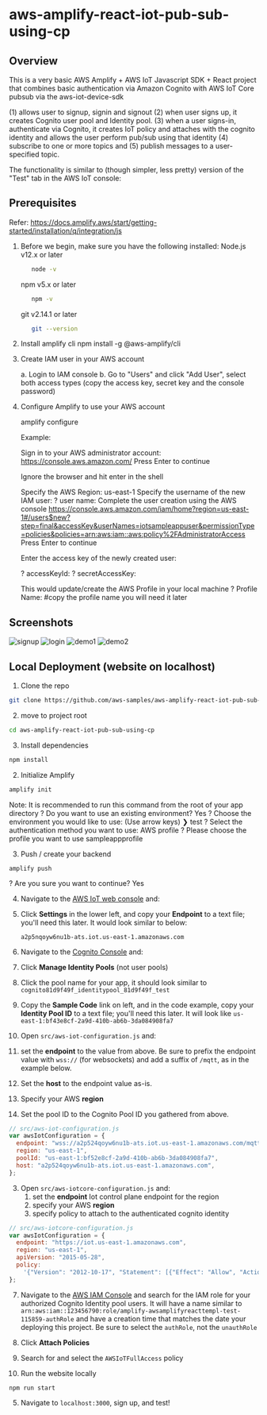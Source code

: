 # aws-amplify-react-iot-pub-sub-using-cp

## Overview

This is a very basic AWS Amplify + AWS IoT Javascript SDK + React project that combines basic authentication via Amazon Cognito with AWS IoT Core pubsub via the aws-iot-device-sdk

(1) allows user to signup, signin and signout
(2) when user signs up, it creates Cognito user pool and Identity pool.
(3) when a user signs-in, authenticate via Cognito, it creates IoT policy and attaches with the cognito identity and allows the user perform pub/sub using that identity
(4) subscribe to one or more topics and
(5) publish messages to a user-specified topic.

The functionality is similar to (though simpler, less pretty) version of the "Test" tab in the AWS IoT console:

## Prerequisites

Refer: https://docs.amplify.aws/start/getting-started/installation/q/integration/js

1. Before we begin, make sure you have the following installed:
   Node.js v12.x or later

   ```sh
      node -v
   ```

   npm v5.x or later

   ```sh
      npm -v
   ```

   git v2.14.1 or later

   ```sh
      git --version
   ```

2. Install amplify cli
   npm install -g @aws-amplify/cli
3. Create IAM user in your AWS account

   a. Login to IAM console
   b. Go to "Users" and click "Add User", select both access types (copy the access key, secret key and the console password)

4. Configure Amplify to use your AWS account

   amplify configure

   Example:

   Sign in to your AWS administrator account:
   https://console.aws.amazon.com/
   Press Enter to continue

   Ignore the browser and hit enter in the shell

   Specify the AWS Region: us-east-1
   Specify the username of the new IAM user:
   ? user name: <iam user your created above>
   Complete the user creation using the AWS console
   https://console.aws.amazon.com/iam/home?region=us-east-1#/users$new?step=final&accessKey&userNames=iotsampleappuser&permissionType=policies&policies=arn:aws:iam::aws:policy%2FAdministratorAccess
   Press Enter to continue

   Enter the access key of the newly created user:

   ? accessKeyId: <enter access key copied from above step>
   ? secretAccessKey: <enter secret key copied from above step>

   This would update/create the AWS Profile in your local machine
   ? Profile Name: <profile name> #copy the profile name you will need it later

## Screenshots


![signup](./images/signup.png)
![login](./images/login.png)
![demo1](./images/demo1.png)
![demo2](./images/demo2.png)

## Local Deployment (website on localhost)

1. Clone the repo

```sh
git clone https://github.com/aws-samples/aws-amplify-react-iot-pub-sub-using-cp
```

2. move to project root

```sh
cd aws-amplify-react-iot-pub-sub-using-cp
```

3. Install dependencies

```sh
npm install
```

2. Initialize Amplify

```sh
amplify init
```

Note: It is recommended to run this command from the root of your app directory
? Do you want to use an existing environment? Yes
? Choose the environment you would like to use: (Use arrow keys)
❯ test
? Select the authentication method you want to use: AWS profile
? Please choose the profile you want to use sampleappprofile

3. Push / create your backend

```
amplify push
```

? Are you sure you want to continue? Yes

4. Navigate to the [AWS IoT web console](https://console.aws.amazon.com/iot/home?) and:

1. Click **Settings** in the lower left, and copy your **Endpoint** to a text file; you'll need this later. It would look similar to below:


    ```
    a2p5nqoyw6nu1b-ats.iot.us-east-1.amazonaws.com
    ```

5. Navigate to the [Cognito Console](https://console.aws.amazon.com/cognito/home?) and:

1. Click **Manage Identity Pools** (not user pools)
1. Click the pool name for your app, it should look similar to `cognito81d9f49f_identitypool_81d9f49f_test`
1. Copy the **Sample Code** link on left, and in the code example, copy your **Identity Pool ID** to a text file; you'll need this later. It will look like `us-east-1:bf43e8cf-2a9d-410b-ab6b-3da084908fa7`

1. Open `src/aws-iot-configuration.js` and:

1. set the **endpoint** to the value from above. Be sure to prefix the endpoint value with `wss://` (for websockets) and add a suffix of `/mqtt`, as in the example below.

1. Set the **host** to the endpoint value as-is.

1. Specify your AWS **region**

1. Set the pool ID to the Cognito Pool ID you gathered from above.

```js
// src/aws-iot-configuration.js
var awsIotConfiguration = {
  endpoint: "wss://a2p524qoyw6nu1b-ats.iot.us-east-1.amazonaws.com/mqtt",
  region: "us-east-1",
  poolId: "us-east-1:bf52e8cf-2a9d-410b-ab6b-3da084908fa7",
  host: "a2p524qoyw6nu1b-ats.iot.us-east-1.amazonaws.com",
};
```

3. Open `src/aws-iotcore-configuration.js` and:
   1. set the **endpoint** Iot control plane endpoint for the region
   2. specify your AWS **region**
   3. specify policy to attach to the authenticated cognito identity

```js
// src/aws-iotcore-configuration.js
var awsIotConfiguration = {
  endpoint: "https://iot.us-east-1.amazonaws.com",
  region: "us-east-1",
  apiVersion: "2015-05-28",
  policy:
    '{"Version": "2012-10-17", "Statement": [{"Effect": "Allow", "Action": [ "iot:Subscribe" ], "Resource": ["arn:aws:iot:us-east-1:123456789012:topicfilter/*"]},{"Effect": "Allow","Action": [ "iot:Connect" ],"Resource": ["arn:aws:iot:us-east-1:123456789012:client/*"] },{"Effect": "Allow","Action": [ "iot:Publish","iot:Receive" ],"Resource": ["arn:aws:iot:us-east-1:123456789012:topic/*"]}]}',
};
```

7. Navigate to the [AWS IAM Console](https://console.aws.amazon.com/iam/home?#/roles) and search for the IAM role for your authorized Cognito Identity pool users.
   It will have a name similar to `arn:aws:iam::123456790:role/amplify-awsamplifyreacttempl-test-115859-authRole` and have a creation time that matches the date your deploying this project. Be sure to select the `authRole`, not the `unauthRole`

1. Click **Attach Policies**
1. Search for and select the `AWSIoTFullAccess` policy

1. Run the website locally

```
npm run start
```

5. Navigate to `localhost:3000`, sign up, and test!
